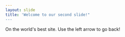 ```yaml
---
layout: slide
title: 'Welcome to our second slide!"
---
```

On the world's best site.
Use the left arrow to go back!
